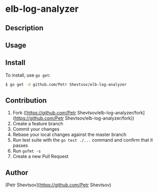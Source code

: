 # elb-log-analyzer

## Description

## Usage

## Install

To install, use `go get`:

```bash
$ go get -d github.com/Petr Shevtsov/elb-log-analyzer
```

## Contribution

1. Fork ([https://github.com/Petr Shevtsov/elb-log-analyzer/fork](https://github.com/Petr Shevtsov/elb-log-analyzer/fork))
1. Create a feature branch
1. Commit your changes
1. Rebase your local changes against the master branch
1. Run test suite with the `go test ./...` command and confirm that it passes
1. Run `gofmt -s`
1. Create a new Pull Request

## Author

[Petr Shevtsov](https://github.com/Petr Shevtsov)

